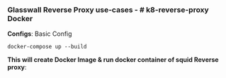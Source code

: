 ### Glasswall Reverse Proxy use-cases - # k8-reverse-proxy Docker

**Configs**: Basic Config

```CMD
docker-compose up --build 
```

**This will create Docker Image & run docker container of squid Reverse proxy**:
